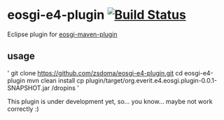 eosgi-e4-plugin [![Build Status](https://travis-ci.org/zsdoma/eosgi-e4-plugin.svg?branch=master)](https://travis-ci.org/zsdoma/eosgi-e4-plugin)
===============

Eclipse plugin for [eosgi-maven-plugin](https://github.com/everit-org/eosgi-maven-plugin)

usage
-----
'
git clone https://github.com/zsdoma/eosgi-e4-plugin.git
cd eosgi-e4-plugin
mvn clean install
cp plugin/target/org.everit.e4.eosgi.plugin-0.0.1-SNAPSHOT.jar <your-eclipse-path>/dropins
'

This plugin is under development yet, so... you know... maybe not work correctly :)
    


